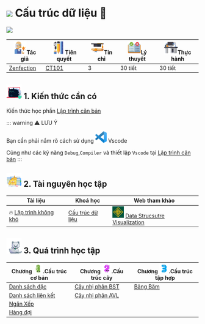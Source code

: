 # <img src="/images/docs/HP/CT177.png"> Cấu trúc dữ liệu 🔄

<img src="https://readme-typing-svg.herokuapp.com?font=tahoma&lines=B%E1%BA%A3ng+sau+tham+kh%E1%BA%A3o+c%E1%BB%A7a+CTU">

| <img src="https://raw.githubusercontent.com/Zenfection/Image/master/2021/07/31-17-12-38-Professor%20Male.png" title="" alt="Professor Male.png" width="35">Tác giả | <img title="" src="https://raw.githubusercontent.com/Zenfection/Image/master/2021/07/31-17-08-42-Learning%20Tools.png" alt="Learning Tools.png" width="35">Tiên quyết | <img src="https://raw.githubusercontent.com/Zenfection/Image/master/2021/07/31-17-13-24-Degree.png" title="" alt="Degree.png" width="35">Tín chỉ | <img src="https://raw.githubusercontent.com/Zenfection/Image/master/2021/07/31-17-10-10-Rage%20Room%20Rules.png" title="" alt="Rage Room Rules.png" width="35">Lý thuyết | <img src="https://raw.githubusercontent.com/Zenfection/Image/master/2021/07/31-17-11-54-Student%20Desk.png" title="" alt="Student Desk.png" width="35">Thực hành |
| ------------------------------------------------------------------------------------------------------------------------------------------------------------------ | --------------------------------------------------------------------------------------------------------------------------------------------------------------------- | ------------------------------------------------------------------------------------------------------------------------------------------------ | ------------------------------------------------------------------------------------------------------------------------------------------------------------------------ | ---------------------------------------------------------------------------------------------------------------------------------------------------------------- |
| [Zenfection](http://facebook.com/zenfection)                                                                                                                       | [CT101](/nhapmon/CT101-Lap_trinh_can_ban_a/)                                                                                                                                                              | 3                                                                                                                                                | 30 tiết                                                                                                                                                                       | 30 tiết                                                                                                                                                               |

## <img src="https://raw.githubusercontent.com/Zenfection/Image/master/2021/08/02-21-26-29-tenor.gif" width="40"> 1. Kiến thức cần có

Kiến thức học phần [Lập trình căn bản](/nhapmon/CT101-Lap_trinh_can_ban_a/)

::: warning ⚠️ LƯU Ý

Bạn cần phải nắm rõ cách sử dụng <img src="https://raw.githubusercontent.com/Zenfection/Image/master/2020/12/09-09-40-03-1200px-Visual_Studio_Code_1.35_icon.svg.png" width="30"> Vscode

Cũng như các kỹ năng `Debug`,`Compiler` và thiết lập `Vscode` tại [Lập trình căn bản](/nhapmon/CT101-Lap_trinh_can_ban_a/)
:::

## <img src="https://raw.githubusercontent.com/Zenfection/Image/master/2021/08/02-21-24-49-tenor.gif" width="40"> 2. Tài nguyên học tập

| Tài liệu | Khoá học | Web tham khảo |
| -------- | -------- | ------------- |
| 🔥 [Lập trình không khó](https://nguyenvanhieu.vn/ctdl-gt/)        | [Cấu trúc dữ liệu](/course/system/c/2/1.md)        | <img src="https://raw.githubusercontent.com/Zenfection/Image/master/2020/12/16-23-01-32-University_of_San_Francisco_logo.png" width="30"> [Data Strucsutre Visualization](https://www.cs.usfca.edu/~galles/visualization/Algorithms.html)             |


## <img src="https://raw.githubusercontent.com/Zenfection/Image/master/2021/08/02-21-41-35-tenor.gif" width="40"> 3. Quá trình học tập

| Chương <img src="https://raw.githubusercontent.com/Zenfection/Image/master/2021/09/08-12-32-57-icons8-1_cute.png" width="25">.Cấu trúc cơ bản | Chương <img src="https://raw.githubusercontent.com/Zenfection/Image/master/2021/09/08-12-33-00-icons8-2_cute.png" width="25">.Cấu trúc cây | Chương <img src="https://raw.githubusercontent.com/Zenfection/Image/master/2021/09/08-12-33-05-icons8-3_cute.png" width="25">.Cấu trúc tập hợp |
| ------------------------ | --------------------- | ------------------------- |
| [Danh sách đặc](/cosonganh/CT177-Cau_truc_du_lieu/Thuchanh/1.md)            | [Cây nhị phân BST](/cosonganh/CT177-Cau_truc_du_lieu/Thuchanh/5.md)      | [Bảng Băm](/cosonganh/CT177-Cau_truc_du_lieu/Thuchanh/7.md)                  |
| [Danh sách liên kết](/cosonganh/CT177-Cau_truc_du_lieu/Thuchanh/2.md)       | [Cây nhị phân AVL](/cosonganh/CT177-Cau_truc_du_lieu/Thuchanh/6.md)      |                           |
| [Ngăn Xếp](/cosonganh/CT177-Cau_truc_du_lieu/Thuchanh/3.md)                |                       |                           |
| [Hàng đợi](/cosonganh/CT177-Cau_truc_du_lieu/Thuchanh/4.md)                 |                       |                           |


<comment/> 
 

 